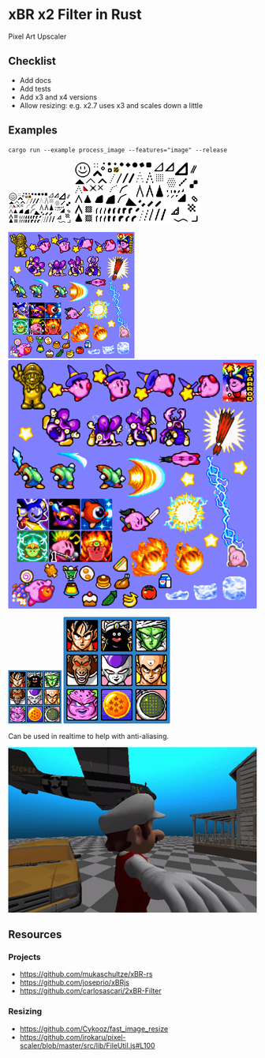 # xBR x2 Filter in Rust

Pixel Art Upscaler

## Checklist

- Add docs
- Add tests
- Add x3 and x4 versions
- Allow resizing: e.g. x2.7 uses x3 and scales down a little

## Examples

`cargo run --example process_image --features="image" --release`

![](/examples/assets/input1.png)
![](/examples/assets/output1.png)

![](/examples/assets/input2.png)
![](/examples/assets/output2.png)

![](/examples/assets/input3.png)
![](/examples/assets/output3.png)

Can be used in realtime to help with anti-aliasing.

![](/examples/assets/realtime.gif)

## Resources

### Projects

- <https://github.com/mukaschultze/xBR-rs>
- <https://github.com/joseprio/xBRjs>
- <https://github.com/carlosascari/2xBR-Filter>

### Resizing

- <https://github.com/Cykooz/fast_image_resize>
- <https://github.com/irokaru/pixel-scaler/blob/master/src/lib/FileUtil.js#L100>
